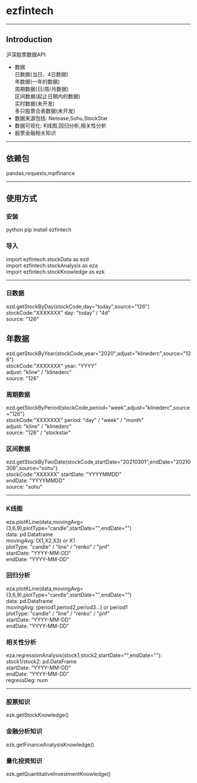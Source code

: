 # ezfintech
_____
  
## Introduction  
沪深股票数据API:
- 数据  
    日数据(当日、4日数据)  
    年数据(一年的数据)  
    周期数据(日/周/月数据)  
    区间数据(起止日期内的数据)  
    实时数据(未开发)  
    多只股票合表数据(未开发)  
- 数据来源包括: Netease,Sohu,StockStar  
- 数据可视化: K线图,回归分析,相关性分析  
- 股票金融相关知识    
  
_____
  
## 依赖包  
pandas,requests,mplfinance  
  
_____
  
## 使用方式
### 安装  
python pip install ezfintech  
  
### 导入   
import ezfintech.stockData as ezd    
import ezfintech.stockAnalysis as eza  
import ezfintech.stockKnowledge as ezk    
  
_____
  
### 日数据  
ezd.getStockByDay(stockCode,day="today",source="126")  
stockCode:"XXXXXXX"
day: "today" / "4d"  
source: "126"  
  
## 年数据  
ezd.getStockByYear(stockCode,year="2020",adjust="klinederc",source="126")  
stockCode:"XXXXXXX"
year: "YYYY"   
adjust: "kline" / "klinederc"    
source: "126"  
  
### 周期数据  
ezd.getStockByPeriod(stockCode,period="week",adjust="klinederc",source="126")  
stockCode:"XXXXXXX"
period: "day" / "week" / "month"  
adjust: "kline" / "klinederc"   
source: "126" / "stockstar"  
  
### 区间数据  
ezd.getStockByTwoDate(stockCode,startDate="20210301",endDate="20210308",source="sohu")  
stockCode:"XXXXXX"
startDate: "YYYYMMDD"  
endDate: "YYYYMMDD"  
source: "sohu"  
  
_____
  
### K线图  
eza.plotKLine(data,movingAvg=(3,6,9),plotType="candle",startDate="",endDate="")  
data: pd.Dataframe  
movingAvg: (X1,X2,X3) or X1    
plotType: "candle" / "line" / "renko" / "pnf"  
startDate: "YYYY-MM-DD"  
endDate: "YYYY-MM-DD"  
  
### 回归分析  
eza.plotKLine(data,movingAvg=(3,6,9),plotType="candle",startDate="",endDate="")  
data: pd.Dataframe  
movingAvg: (period1,period2,period3...) or period1  
plotType: "candle" / "line" / "renko" / "pnf"  
startDate: "YYYY-MM-DD"  
endDate: "YYYY-MM-DD"  
  
### 相关性分析  
eza.regressionAnalysis(stock1,stock2,startDate="",endDate=""):
stock1/stock2: pd.DataFrame  
startDate: "YYYY-MM-DD"  
endDate: "YYYY-MM-DD"  
regressDeg: num  
  
_____
  
### 股票知识
ezk.getStockKnowledge()  
  
### 金融分析知识  
ezk.getFinanceAnalysisKnowledge()  
  
### 量化投资知识  
ezk.getQuantitativeInvestmentKnowledge()  
  